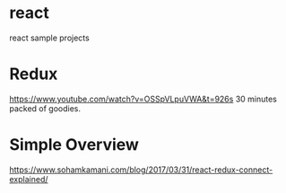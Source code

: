 # react
react sample projects

# Redux
https://www.youtube.com/watch?v=OSSpVLpuVWA&t=926s
30 minutes packed of goodies.

# Simple Overview
https://www.sohamkamani.com/blog/2017/03/31/react-redux-connect-explained/
